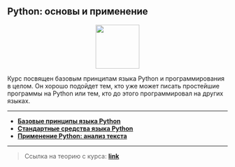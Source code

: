 ## Python: основы и применение

<div id="header" align="center">
  <img src="https://cdn.stepik.net/media/cache/images/courses/512/cover/eb1565502f1f11a0a2d248656ba5ae7c.jpg" width="100"/>
</div>

Курс посвящен базовым принципам языка Python и программирования в целом. Он хорошо подойдет тем, кто уже может писать простейшие программы на Python или тем, кто до этого программировал на других языках.

---

- [**Базовые принципы языка Python**](https://github.com/vypiemzalyubov/python/tree/main/Stepik/Python%20basics%20and%20applications/1.%20Basic%20principles%20of%20the%20Python%20language)
- [**Cтандартные средства языка Python**](https://github.com/vypiemzalyubov/python/blob/main/Stepik/Python%20basics%20and%20applications/2.%20Python%20standard%20tools/python_standart_tools.py)
- [**Применение Python: анализ текста**](https://github.com/vypiemzalyubov/python/tree/main/Stepik/Python%20basics%20and%20applications/3.%20Using%20Python%20-%20analyzing%20text)

---

> Ссылка на теорию с курса: [**link**](https://wiki.stepik.org/index.php/Category:Python:_%D0%BE%D1%81%D0%BD%D0%BE%D0%B2%D1%8B_%D0%B8_%D0%BF%D1%80%D0%B8%D0%BC%D0%B5%D0%BD%D0%B5%D0%BD%D0%B8%D0%B5_(C-512)?_ga=2.111272900.1563792819.1699635654-1535720718.1698562661)
